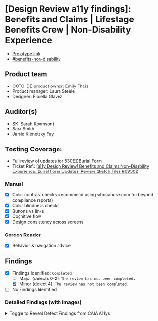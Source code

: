 # [Design Review a11y findings]: Benefits and Claims | Lifestage Benefits Crew | Non-Disability Experience
- [Prototype link](https://www.sketch.com/s/de782a35-e147-4c32-a2a8-ba53071ec8e7/p/B7F2215E-001C-41F3-B803-9DFD96E7B129/canvas) 
- [#benefits-non-disability](https://dsva.slack.com/archives/C057W3N9K2S)  

## Product team
- OCTO-DE product owner:  Emily Theis
- Product manager: Laura Steele 
- Designer: Fiorella Glavez 

## Auditor(s)
- SK (Sarah Koomson)
- Sara Smith
- Jamie Klenetsky Fay 

## Testing Coverage: 
 
-  Full review of updates for 530EZ Burial Form 
-  Ticket Ref.: [[a11y Design Review] Benefits and Claims Non-Disability Experience: Burial Form Updates: Review Sketch Files #69302](https://github.com/department-of-veterans-affairs/va.gov-team/issues/69302)
 
### Manual
 * [x] Color contrast checks (recommend using whocanuse.com for beyond compliance reports)
 * [x] Color blindness checks
 * [x] Buttons vs links
 * [x] Cognitive flow
 * [x] Design consistency across screens
 
### Screen Reader
 * [x] Behavior & navigation advice 

## Findings

- [x] Findings Identified: `Completed`
    - [ ] Major (defects 0-2): `The review has not been completed. `
    - [x] Minor (defect 4): `The review has not been completed. `
- [ ] No Findings Identified

### Detailed Findings (with images)

<details><summary>Toggle to Reveal Defect Findings from CAIA A11ys</summary>


### Major (defects 0-2)
`Review completed. No major findings`

### Minor (defect 4) Best Practices and Considerations 

In depth review. These findings have not been advised during our sync with Benefits and Claims team

#### Step 2 (SK) 

![B0593EEF-8541-4259-8215-FCFAEE075CF7](https://github.com/department-of-veterans-affairs/va.gov-team/assets/102324990/db80fc07-0bd2-4063-b543-9499add1b564)

￼

Why is this screenshot of the actual form here? 
Visual users may potentially think they can interact with this.


#### Step 2 (SK) - Set Focus
￼
![A164DBE0-EF63-4F0D-B208-B09B509579D0](https://github.com/department-of-veterans-affairs/va.gov-team/assets/102324990/9fcb13c3-f3a2-47cb-8a01-90c51a36c586)

If focus isn't set to text in alert, focus would go directly to the link in the alert after tabbing out of "year" input field. To ensure that the alert component is not skipped by screen reader users after tabbing out of the date input field, we can set focus to the alert using JavaScript. 

* Add an `id` to your alert component to make it easier to target with JavaScript, e.g., `<div id="alertComponent" role="alert">Your alert message</div>`.

* Use JavaScript to set focus to the alert component after the user leaves the date input field:

```javascript
const dateInput = document.getElementById('yourDateInput'); // Replace with your actual date input element
const alertComponent = document.getElementById('alertComponent'); // Replace with the actual ID of your alert component

dateInput.addEventListener('blur', function () {
  alertComponent.focus();
});
```

This code listens for the "blur" event on the date input field and then sets focus to the alert component. This ensures that when the user tabs out of the date input, the alert component will be the next element in focus, making it accessible to screen reader users.

Make sure to replace `'yourDateInput'` and `'alertComponent'` with the actual IDs or element references for your specific input field and alert component.

#### Step 4 (SK) - Inline Error Message
![0C161ECF-476B-4071-8251-B0E96821F69B](https://github.com/department-of-veterans-affairs/va.gov-team/assets/102324990/b1fc3f05-015b-41af-a4dc-465f1131dae4)

Long inline error messages can be verbose for screen reader users, potentially making it challenging to quickly understand and address the issue. Does it need to repeat the entire question? Can we do something like “select at least one option?” Open to discuss 


￼
#### Step 1 (Jamie) - Progess Bar

 ![Image 11-13-23 at 12 48 PM](https://github.com/department-of-veterans-affairs/va.gov-team/assets/102324990/6ce1f6ef-acbb-41fe-afe7-ec3e01326ac9)

Progress bar isn’t correct (should only be 1 blue bar)


#### Step 3.3 (Jamie) - Conditional Logic

I think that conditional should be on a new page? it’s a LOT of fields to add. one page for “did the veteran serve under another name?” then if yes, another page for “what other name did they serve under?”

![Image 11-13-23 at 12 49 PM](https://github.com/department-of-veterans-affairs/va.gov-team/assets/102324990/a3709941-e413-4ce9-88b4-22a0f3e00ce3)

￼


#### Step 4.5 (Jamie) - Conditional Logic

Do those conditionals need to be on their own pages too? Or do we just make sure they are very careful about having the SR announce them?

![Image 11-13-23 at 12 49 PM](https://github.com/department-of-veterans-affairs/va.gov-team/assets/102324990/d5ed540c-a189-4f7a-9c9f-9312b01afe74)

#### Step 6 (Jamie) - Clear and Concise Headers 

 Call it “review and submit,” or put those two actions on two pages or maybe it should be “review”, next, “sign and submit” something to make it clear what action you’re actually taking.


![99A4F022-0039-435D-AAC4-185B9040F868](https://github.com/department-of-veterans-affairs/va.gov-team/assets/102324990/118b3d4f-9e2a-4609-8a9e-b0651d2f0725)

</details>
